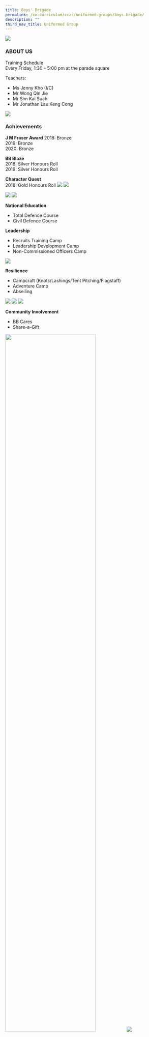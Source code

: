 ```yaml
---
title: Boys' Brigade
permalink: /co-curriculum/ccas/uniformed-groups/boys-brigade/
description: ""
third_nav_title: Uniformed Group
---
```

![](/images/BB19.jpeg)

### ABOUT US

Training Schedule  
Every Friday, 1:30 – 5:00 pm at the parade square

Teachers:

*   Ms Jenny Kho (I/C)
*   Mr Wong Qin Jie
*   Mr Sim Kai Suah
*   Mr Jonathan Lau Keng Cong

![](/images/bb1.png)
### Achievements

**J M Fraser Award**
2018: Bronze  <br>
2019: Bronze  <br>
2020: Bronze 

**BB Blaze**  <br>
2018: Silver Honours Roll <br> 
2019: Silver Honours Roll  <br>

**Character Quest**<br>
2018: Gold Honours Roll
![](/images/bb2.jpeg)
![](/images/bb3.jpeg)

![](/images/bb4.jpeg)
![](/images/bb5.jpeg)

**National Education**

*   Total Defence Course
*   Civil Defence Course

**Leadership**

*   Recruits Training Camp
*   Leadership Development Camp
*   Non-Commissioned Officers Camp

![](/images/BB9.jpeg)

**Resilience**

*   Campcraft (Knots/Lashings/Tent Pitching/Flagstaff)
*   Adventure Camp
*   Abseiling

![](/images/BB10.jpeg)
![](/images/BB11.jpeg)
![](/images/BB12.jpeg)

**Community Involvement**

*   BB Cares
*   Share-a-Gift


<img src="/images/BB13.jpeg" 
     style="width:75%">
![](/images/BB14.jpeg)

**Personal Development**

*   First Aid Training
*   Kayaking Course

![](/images/BB15.jpeg)
![](/images/BB16.jpeg)

**Company Bonding Activities**

*   Night Cycling at East Coast Park


<img src="/images/BB17.jpeg" 
     style="width:75%">
		 
*   Dragon Boat

![](/images/BB18.jpeg)